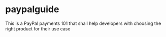 paypalguide
===========

This is a PayPal payments 101 that shall help developers with choosing the right product for their use case
